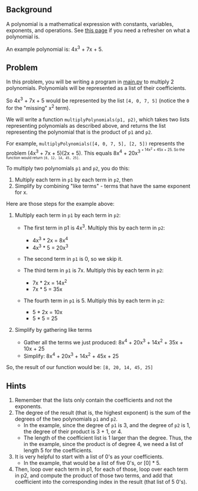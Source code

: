 ## Background

A polynomial is a mathematical expression with constants, variables, exponents, and operations. See [this page](https://www.mathsisfun.com/algebra/polynomials.html) if you need a refresher on what a polynomial is.

An example polynomial is: 4x<sup>3</sup> + 7x + 5. 

## Problem

In this problem, you will be writing a program in [main.py](main.py) to multiply 2 polynomials. Polynomials will be represented as a list of their coefficients.

So 4x<sup>3</sup> + 7x + 5 would be represented by the list `[4, 0, 7, 5]` (notice the `0` for the "missing" x<sup>2</sup> term).

We will write a function `multiplyPolynomials(p1, p2)`, which takes two lists representing polynomials as described above, and returns the list representing the polynomial that is the product of `p1` and `p2`.

For example, `multiplyPolynomials([4, 0, 7, 5], [2, 5])` represents the problem (4x<sup>3</sup> + 7x + 5)(2x + 5). This equals 8x<sup>4</sup> + 20x<sup>3<sup> + 14x<sup>2</sup> + 45x + 25. So the function would return `[8, 12, 14, 45, 25]`.

To multiply two polynomials `p1` and `p2`, you do this:

1. Multiply each term in `p1` by each term in `p2`, then
1. Simplify by combining "like terms" - terms that have the same exponent for x.

Here are those steps for the example above:

1. Multiply each term in `p1` by each term in `p2`:

    * The first term in p1 is 4x<sup>3</sup>. Multiply this by each term in `p2`:
        * 4x<sup>3</sup> * 2x = 8x<sup>4</sup>
        * 4x<sup>3</sup> * 5 = 20x<sup>3</sup>

    * The second term in `p1` is 0, so we skip it.

    * The third term in `p1` is 7x. Multiply this by each term in `p2`:
        * 7x * 2x = 14x<sup>2</sup>
        * 7x * 5 = 35x

    * The fourth term in `p1` is 5. Multiply this by each term in `p2`:
        * 5 * 2x = 10x
        * 5 * 5 = 25

2. Simplify by gathering like terms
    * Gather all the terms we just produced: 8x<sup>4</sup> + 20x<sup>3</sup> + 14x<sup>2</sup> + 35x + 10x + 25
    * Simplify: 8x<sup>4</sup> + 20x<sup>3</sup> + 14x<sup>2</sup> + 45x + 25

So, the result of our function would be: `[8, 20, 14, 45, 25]`

## Hints

1. Remember that the lists only contain the coefficients and not the exponents.
1. The degree of the result (that is, the highest exponent) is the sum of the degrees of the two polynomials `p1` and `p2`. 
    * In the example, since the degree of `p1` is 3, and the degree of `p2` is 1, the degree of their product is 3 + 1, or 4.
    * The length of the coefficient list is 1 larger than the degree. Thus, the in the example, since the product is of degree 4, we need a list of length 5 for the coefficients.
1. It is very helpful to start with a list of 0's as your coefficients. 
    * In the example, that would be a list of five 0's, or [0] * 5.
1. Then, loop over each term in p1, for each of those, loop over each term in p2, and compute the product of those two terms, and add that coefficient into the corresponding index in the result (that list of 5 0's).
